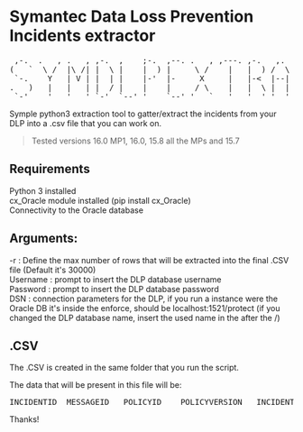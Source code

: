 # Symantec Data Loss Prevention Incidents extractor

<pre>
 ,-.  .   , .   , ,-.  ,    ;-.  ,--. .   , ,---. ,-.   ,.   ,-. ,---.  ,-.  ,-.  
(   `  \ /  |\ /| |  \ |    |  ) |     \ /    |   |  ) /  \ /      |   /   \ |  ) 
 `-.    Y   | V | |  | |    |-'  |-     X     |   |-<  |--| |      |   |   | |-<  
.   )   |   |   | |  / |    |    |     / \    |   |  \ |  | \      |   \   / |  \ 
 `-'    '   '   ' `-'  `--' '    `--' '   `   '   '  ' '  '  `-'   '    `-'  '  '  By: Newton </pre>

Symple python3 extraction tool to gatter/extract the incidents from your DLP into a .csv file that you can work on.

> Tested versions 16.0 MP1, 16.0, 15.8 all the MPs and 15.7

## Requirements

Python 3 installed</br>
cx_Oracle module installed (pip install cx_Oracle)</br>
Connectivity to the Oracle database</br>


## Arguments:
-r : Define the max number of rows that will be extracted into the final .CSV file (Default it's 30000) </br>
Username : prompt to insert the DLP database username </br>
Password : prompt to insert the DLP database password </br>
DSN : connection parameters for the DLP, if you run a instance were the Oracle DB it's inside the enforce, should be localhost:1521/protect (if you changed the DLP database name, insert the used name in the after the /) </br>


## .CSV

The .CSV is created in the same folder that you run the script.

The data that will be present in this file will be:
<pre>
INCIDENTID	MESSAGEID	POLICYID	POLICYVERSION	INCIDENTSTATUSID	VIOLATIONCOUNT	DETECTIONDATE	POLICYGROUPID	CUSTOMATTRIBUTESRECORDID	ISDELETED	BLOCKEDSTATUS	INCIDENTSEVERITYID	MESSAGETYPE	DISCOVERITEMID	DISCOVERMILLISSINCEFIRSTSEEN	CREATIONDATE	DATAOWNERID	DATAOWNEREMAILID	ISBLOCKEDSTATUSSUPERSEDED	SHOULDHIDEFROMREPORTS	SHOULDOVERRIDEHIDEFROMREPORTS	MESSAGESOURCE	MESSAGEDATE	DISCOVERVIOLATIONID	POLICYID	POLICY_NAME	DESCRIPTION	DATAOWNER_NAME</pre>

Thanks!



